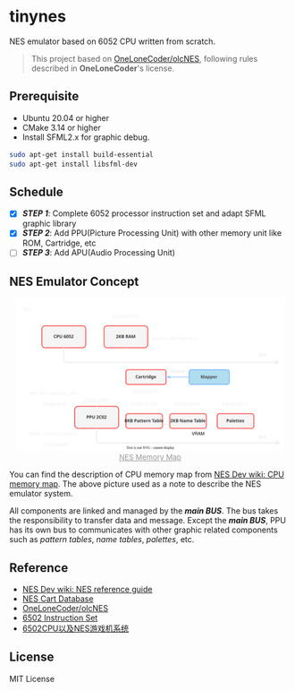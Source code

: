 # tinynes

NES emulator based on 6052 CPU written from scratch.
> This project based on [OneLoneCoder/olcNES](https://github.com/OneLoneCoder/olcNES), following rules described in **OneLoneCoder**'s license.

## Prerequisite

- Ubuntu 20.04 or higher
- CMake 3.14 or higher
- Install SFML2.x for graphic debug.

```bash
sudo apt-get install build-essential
sudo apt-get install libsfml-dev
```

## Schedule

- [x] _**STEP 1**_: Complete 6052 processor instruction set and adapt SFML graphic library
- [x] _**STEP 2**_: Add PPU(Picture Processing Unit) with other memory unit like ROM, Cartridge, etc
- [ ] _**STEP 3**_: Add APU(Audio Processing Unit)

## NES Emulator Concept

<div class="dino" align="center">
    <img src="./assets/nes_structure.svg" alt="NES Memory Map" width=480 />
    <br>
    <font size="2" color="#999"><u>NES Memory Map</u></font>
</div>

You can find the description of CPU memory map from [NES Dev wiki: CPU memory map](https://www.nesdev.org/wiki/CPU_memory_map). The above picture used as a note to describe the NES emulator system.

All components are linked and managed by the _**main BUS**_. The bus takes the responsibility to transfer data and message. Except the _**main BUS**_, PPU has its own bus to communicates with other graphic related components such as _pattern tables_, _name tables_, _palettes_, etc.

## Reference

- [NES Dev wiki: NES reference guide](https://www.nesdev.org/wiki/NES_reference_guide)
- [NES Cart Database](https://nescartdb.com)
- [OneLoneCoder/olcNES](https://github.com/OneLoneCoder/olcNES)
- [6502 Instruction Set](https://www.masswerk.at/6502/6502_instruction_set.html)
- [6502CPU以及NES游戏机系统](http://49.212.183.201/6502/6502_report.htm)

## License

MIT License
